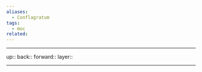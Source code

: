 ```yaml
---
aliases:
  - Conflagratum
tags:
  - moc
related:
---
```


***

up:: 
back:: 
forward:: 
layer:: 

***
